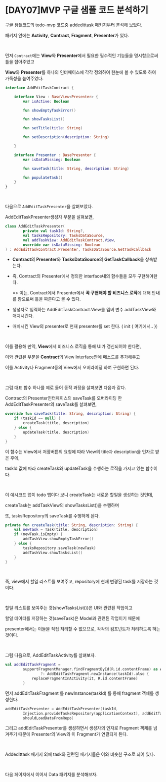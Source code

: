 # [DAY07]MVP 구글 샘플 코드 분석하기

구글 샘플코드의 todo-mvp 코드중 addedittask 패키지부터 분석해 보았다.

패키지 안에는 **Activity**, **Contract**, **Fragment**, **Presenter**가 있다.

</br>

먼저 `Contract`에는 **View**와 **Presenter**에서 필요한 필수적인 기능들을 명시함으로써 틀을 잡아주었고 

**View**와 **Presenter**를 하나의 인터페이스에 각각 정의하여 한눈에 볼 수 있도록 하여 가독성을 높여주었다.

```kotlin
interface AddEditTaskContract {

    interface View : BaseView<Presenter> {
        var isActive: Boolean

        fun showEmptyTaskError()

        fun showTasksList()

        fun setTitle(title: String)

        fun setDescription(description: String)

    }

    interface Presenter : BasePresenter {
        var isDataMissing: Boolean

        fun saveTask(title: String, description: String)

        fun populateTask()
    }
}
```

</br>

다음으로 `AddEditTaskPresenter`을 살펴보았다.

AddEditTaskPresenter생성자 부분을 살펴보면,

```kotlin
class AddEditTaskPresenter(
        private val taskId: String?,
        val tasksRepository: TasksDataSource,
        val addTaskView: AddEditTaskContract.View,
        override var isDataMissing: Boolean
) : AddEditTaskContract.Presenter, TasksDataSource.GetTaskCallback
```

- **Contract**의 **Presenter**와 **TasksDataSource**의 **GetTaskCallback**을 상속받는다.

- 즉, Contract의 Presenter에서 정의한 interface내의 함수들을 모두 구현해야한다.

  => 이는, Contract에서 Presenter에서 **꼭 구현해야 할 비즈니스 로직**에 대해 안내를 함으로써 틀을  짜준다고 볼 수 있다.

- 생성자로 입력하는 AddEditTaskContract.View를 멤버 변수 addTaskView와 매치시킨다.

- 매치시킨 View의 presenter로 현재 presenter를 set 한다. ( init { 여기에서.. })

</br>

이를 활용해  만약, **View**에서 비즈니스 로직을 통해 UI가 갱신되어야 한다면, 

이와 관련된 부분을 **Contract**의 View Interface안에 메소드를 추가해주고 

이를 Activity나 Fragment등의 View에서 오버라이딩 하여 구현하면 된다.

</br>

그럼 대표 함수 하나를 예로 들어 동작 과정을 살펴보면 다음과 같다.

Contract의 Presenter인터페이스의 saveTask를 오버라이딩 한 AddEditTaskPresenter의 saveTask를 살펴보면,

```kotlin
override fun saveTask(title: String, description: String) {
    if (taskId == null) {
        createTask(title, description)
    } else {
        updateTask(title, description)
    }
}
```

이 함수는 View에서 저장버튼의 요청에 따라 View의 title과 description을 인자로 받은 후에, 

taskId 값에 따라 createTask와 updateTask을 수행하는 로직을 가지고 있는 함수이다.

</br>

이 예시코드 앱이 todo 앱이다 보니 createTask는 새로운 할일을 생성하는 것인데,

createTask는 addTaskView의 showTasksList()을 수행하며

또, tasksRepository의 saveTask를 수행하게 된다.

```kotlin
private fun createTask(title: String, description: String) {
    val newTask = Task(title, description)
    if (newTask.isEmpty) {
        addTaskView.showEmptyTaskError()
    } else {
        tasksRepository.saveTask(newTask)
        addTaskView.showTasksList()
    }
}
```

</br>

즉, view에서 할일 리스트를 보여주고, repository에 현재 변경된 task를 저장하는 것이다.

</br>

할일 리스트를 보여주는 것(showTasksList())은 UI와 관련된 작업이고

할일 데이터를 저장하는 것(saveTask)은 Model과 관련된 작업이기 때문에

presenter에서는 이들을 직접 처리할 수 없으므로, 각각의 컴포넌트가 처리하도록 하는 것이다.

</br>

그럼 다음으로, AddEditTaskActivity를 살펴보자.

```kotlin
val addEditTaskFragment =
        supportFragmentManager.findFragmentById(R.id.contentFrame) as AddEditTaskFragment?
                ?: AddEditTaskFragment.newInstance(taskId).also {
            replaceFragmentInActivity(it, R.id.contentFrame)
        }
```

먼저 addEditTaskFragment 를 newInstance(taskId) 를 통해 fragment 객체를 생성한다.

```kotlin
addEditTaskPresenter = AddEditTaskPresenter(taskId,
        Injection.provideTasksRepository(applicationContext), addEditTaskFragment,
        shouldLoadDataFromRepo)
```

그리고 addEditTaskPresenter를 생성하면서 생성자의 인자로 Fragment 객체를 넘겨주기 때문에 Presenter의 View와 이 Fragment가 연결되게 된다.

</br>

Addedittask 패키지 외에 task와 관련된 패키지들은 이와 비슷한 구조로 되어 있다.

</br>

다음 페이지에서 이어서 Data 패키지를 분석해보자.
